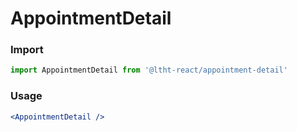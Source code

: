 
# AppointmentDetail

<!-- STORY -->

### Import

```js
import AppointmentDetail from '@ltht-react/appointment-detail'
```

### Usage

```jsx
<AppointmentDetail />
```
  